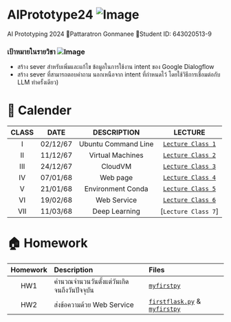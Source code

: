 # AIPrototype24 ![Image](https://github.com/user-attachments/assets/5c37483c-1201-43f5-9b5b-5e67414f2db2)
AI Prototyping 2024 👨Pattaratron Gonmanee 📓Student ID: 643020513-9
### เป้าหมายในรายวิชา ![Image](https://github.com/user-attachments/assets/cb472d82-453f-4ca6-a97e-31c42c64cd7d)
- สร้าง sever สําหรับเพิ่มและแก้ไข ข้อมูลในการใช้งาน intent ของ Google Dialogflow
- สร้าง sever ที่สามารถตอบคําถาม นอกเหนือจาก intent ที่กําหนดไว้ โดยใช้วิธีการเชื่อมต่อกับ LLM
ทำครั้งเดียว)
# 📆 Calender
|  CLASS  |    DATE    |      DESCRIPTION      |             LECTURE             | 
|:-------:|:----------:|:---------------------:|:-------------------------------:|
|   I     |  02/12/67  | Ubuntu Command Line   | [`Lecture Class 1`](https://github.com/Pattaratron/AIPrototype24/blob/main/Lecture%20Class%201.md)  |
|   II    |  11/12/67  | Virtual Machines      | [`Lecture Class 2`](https://github.com/Pattaratron/AIPrototype24/blob/main/Lecture%20Class%202.md) |
|   III   |  24/12/67  | CloudVM               | [`Lecture Class 3`](https://github.com/Pattaratron/AIPrototype24/blob/main/Lecture%20Class%203.md)|
|   IV    |  07/01/68  | Web page              | [`Lecture Class 4`](https://github.com/Pattaratron/AIPrototype24/blob/main/Lecture%20Class%204.md) |
|   V     |  21/01/68  | Environment Conda     | [`Lecture Class 5`](https://github.com/Pattaratron/AIPrototype24/blob/main/Lecture%20Class%205.md)  |
|   VI    |  19/02/68  | Web Service           | [`Lecture Class 6`](https://github.com/Pattaratron/AIPrototype24/blob/main/Lecture%20Class%206.md) |
|   VII   |  11/03/68  | Deep Learning         | [`Lecture Class 7`]|

# 🏠 Homework
| Homework | Description | Files |
|:--------:|:-----------|:------|
| HW1 | คำนวณจำนวนวันตั้งแต่วันเกิดจนถึงวันปัจจุบัน | [`myfirstpy`](https://github.com/Pattaratron/AIPrototype24/blob/main/myfirstpy.py)  |
| HW2 | ส่งข้อความด้วย Web Service | [`firstflask.py`](https://github.com/Pattaratron/AIPrototype24/blob/main/firstflask.py) & [`myfirstpy`](https://github.com/Pattaratron/AIPrototype24/blob/main/call_web_service.py) |

